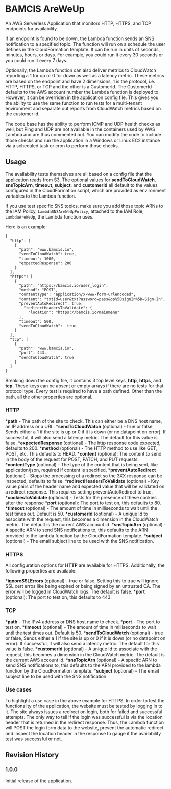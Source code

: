 # BAMCIS AreWeUp
An AWS Serverless Application that monitors HTTP, HTTPS, and TCP endpoints for availability.

If an endpoint is found to be down, the Lambda function sends an SNS notification to a specified topic. The function
will run on a schedule the user defines in the CloudFormation template. It can be run in units of seconds, minutes,
hours, or days. For example, you could run it every 30 seconds or you could run it every 7 days.

Optionally, the Lambda function can also deliver metrics to CloudWatch reporting a 1 for up or 0 for down
as well as a latency metric. These metrics are based on the endpoint and have 2 dimensions, 1 is the protocol,
i.e. HTTP, HTTPS, or TCP and the other is a CustomerId. The CustomerId defaults to the AWS account number the
Lambda function is deployed to. However, it can be overriden in the application config file. This gives you
the ability to use the same function to run tests for a multi-tenant environment and separate out reports
from CloudWatch metrics based on the customer id.

The code base has the ability to perform ICMP and UDP health checks as well, but Ping and UDP are not available
in the containers used by AWS Lambda and are thus commented out. You can modify the code to include those checks
and run the application in a Windows or Linux EC2 instance via a scheduled task or cron to perform those checks.

## Usage

The availability tests themselves are all based on a config file that the application reads from S3. The optional
values for **sendToCloudWatch**, **snsTopicArn**, **timeout**, **subject**, and **customerId** all default to
the values configured in the CloudFormation script, which are provided as environment variables to the Lambda function.

If you use test specific SNS topics, make sure you add those topic ARNs to the IAM Policy, `LambdaSNSAreWeUpPolicy`,
attached to the IAM Role, `LambdaAreWeUp`, the Lambda function uses.

Here is an example:

    {
      "http": [
        {
          "path": "www.bamcis.io",
          "sendToCloudWatch": true,
          "timeout": 1000,
          "expectedResponse": 200
        }
      ],
      "https": [
        {
          "path": "https://bamcis.io/user_login",
          "method": "POST",
          "contentType": "application/x-www-form-urlencoded",
          "content": "txtId=user&txtPassword=pass&op%5BsignIn%5D=Sign+In",
          "preventAutoRedirect": true,
            "redirectHeadersToValidate": {
              "location": "https://bamcis.io/mainmenu"
          },
          "timeout": 500,
          "sendToCloudWatch":  true
        }
      ],
      "tcp": [
        {
          "path": "www.bamcis.io",
          "port": 443,
          "sendToCloudWatch": true
        }
      ]
    }

Breaking down the config file, it contains 3 top level keys, **http**, **https**, and **tcp**. These keys 
can be absent or empty arrays if there are no tests for that protocol type. Every test is required to have
a path defined. Other than the path, all the other properties are optional. 

### HTTP

***path** - The path of the site to check. This can either be a DNS host name, an IP address or a URL.
***sendToCloudWatch** (optional) - true or false, Sends either a 1 if the site is up or 0 if it is down (or no
datapoint on error). If successful, it will also send a latency metric. The default for this value is false.
***expectedResponse** (optional) - The http response code expected, defaults to 200.
***method** (optional) - The HTTP method to use like GET, POST, etc. This defaults to HEAD.
***content** (optiona): The content to send in the body of the request for POST, PATCH, and PUT requests.
***contentType** (optional) - The type of the content that is being sent, like application/json, required if
content is specified.
***preventAutoRedirect** (optional) - Stops the processing of a redirect so the 3XX response can be inspected, 
defaults to false.
***redirectHeadersToValidate** (optional) - Key value pairs of the header name and expected value that will be validated
on a redirect response. This requires setting preventAutoRedirect to true.
***cookiesToValidate** (optional) - Tests for the presence of these cookies after the response
***port** (optional): The port to test on, this defaults to 80.
***timeout** (optional) - The amount of time in milliseconds to wait until the test times out. Default is 50.
***customerId** (optional) - A unique Id to associate with the request, this becomes a dimension in the CloudWatch metric. The
default is the current AWS account id.
***snsTopicArn** (optional) - A specifc ARN to send SNS notifications to, this defaults to the ARN provided to
the lambda function by the CloudFormation template.
***subject** (optional) - The email subject line to be used with the SNS notification.

### HTTPS

All configuration options for **HTTP** are available for HTTPS. Additionally, the following properties are available:

***ignoreSSLErrors** (optional) - true or false, Setting this to true will ignore SSL cert erros like being
expired or being signed by an untrusted CA. The error will be logged in CloudWatch logs. The default is false.
***port** (optional): The port to test on, this defaults to 443.

### TCP

***path** - The IPv4 address or DNS host name to check.
***port** - The port to test on.
***timeout** (optional) - The amount of time in milliseconds to wait until the test times out. Default is 50.
***sendToCloudWatch** (optional) - true or false, Sends either a 1 if the site is up or 0 if it is down (or no
datapoint on error). If successful, it will also send a latency metric. The default for this value is false.
***customerId** (optional) - A unique Id to associate with the request, this becomes a dimension in the CloudWatch metric. The
default is the current AWS account id.
***snsTopicArn** (optional) - A specifc ARN to send SNS notifications to, this defaults to the ARN provided to
the lambda function by the CloudFormation template.
***subject** (optional) - The email subject line to be used with the SNS notification.

### Use cases

To highlight a use case in the above example for HTTPS. In order to test the functionality of the application,
the website must be tested by logging in to it. The site always issues a redirect on login, both for failed 
and successful attempts. The only way to tell if the login was successful is via the location header that is
returned in the redirect response. Thus, the Lambda function will POST the login form data to the website, prevent
the automatic redirect and inspect the location header in the response to gauge if the availability test was
successful or not.

## Revision History

### 1.0.0
Initial release of the application.
